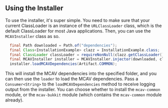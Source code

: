 ## Using the Installer

To use the installer, it's super simple. You need to make sure that your current ClassLoader is an instance of the
`URLClassLoader` class, which is the default ClassLoader for most Java applications. Then, you can use the
`MCAVInstaller` class as so.

```java
  final Path downloaded = Path.of("dependencies");
  final Class<InstallationExample> clazz = InstallationExample.class;
  final ClassLoader classLoader = requireNonNull(clazz.getClassLoader());
  final MCAVInstaller installer = MCAVInstaller.injector(downloaded, classLoader);
  installer.loadMCAVDependencies(Artifact.COMMON);
```

This will install the MCAV dependencies into the specified folder, and you can then use the `loader` to load the MCAV
dependencies. Pass a `Consumer<String>` to the `loadMCAVDependencies` method to receive logging output from the
installer. You can choose whether to install the `mcav-common` module, or the `mcav-bukkit` module (which contains
the `mcav-common` module already).
